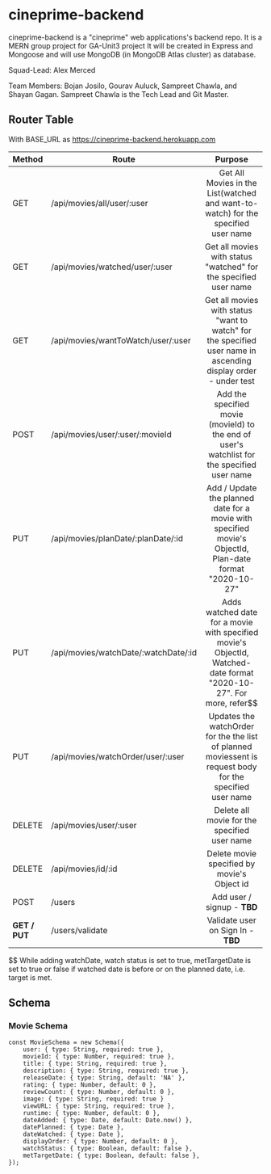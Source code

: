 # cineprime-backend
cineprime-backend is a "cineprime" web applications's backend repo. It is a MERN group project for GA-Unit3 project  It will be created in Express and Mongoose and will use MongoDB (in MongoDB Atlas cluster) as database.

Squad-Lead: Alex Merced

Team Members: Bojan Josilo, Gourav Auluck, Sampreet Chawla, and Shayan Gagan. Sampreet Chawla is the Tech Lead and Git Master.

## Router Table

With BASE_URL as https://cineprime-backend.herokuapp.com

| Method        | Route                                   |                       Purpose                                    | 
| ------------- | --------------------------------------- | :--------------------------------------------------------------: |
| GET           | /api/movies/all/user/:user              | Get All Movies in the List(watched and want-to-watch) for the specified user name |
| GET           | /api/movies/watched/user/:user          | Get all movies with status "watched" for the specified user name |
| GET           | /api/movies/wantToWatch/user/:user      | Get all movies with status "want to watch"  for the specified user name in ascending display order - under test |
| POST          | /api/movies/user/:user/:movieId         | Add the specified movie (movieId) to the end of user's watchlist for the specified user name  |
| PUT           | /api/movies/planDate/:planDate/:id      | Add / Update the planned date for a movie with specified movie's ObjectId, Plan-date format "2020-10-27" | 
| PUT           | /api/movies/watchDate/:watchDate/:id    | Adds watched date for a movie with specified movie's ObjectId, Watched-date format "2020-10-27". For more, refer$$|
| PUT           | /api/movies/watchOrder/user/:user       | Updates the watchOrder for the the list of planned moviessent is request body for the specified user name |
| DELETE        | /api/movies/user/:user                  | Delete all movie for the specified user name   |
| DELETE        | /api/movies/id/:id                      | Delete movie specified by movie's Object id |
| POST          | /users                                  | Add user / signup - **TBD**   |
| **GET / PUT** | /users/validate                         | Validate user on Sign In - **TBD** |

$$  While adding watchDate, watch status is set to true, metTargetDate is set to true or false if watched date is before or on the planned date, i.e. target is met.

## Schema

### Movie Schema 

```
const MovieSchema = new Schema({
	user: { type: String, required: true },
	movieId: { type: Number, required: true },
	title: { type: String, required: true },
	description: { type: String, required: true },
	releaseDate: { type: String, default: 'NA' },
	rating: { type: Number, default: 0 },
	reviewCount: { type: Number, default: 0 },
	image: { type: String, required: true }
	viewURL: { type: String, required: true },
	runtime: { type: Number, default: 0 },
	dateAdded: { type: Date, default: Date.now() },
	datePlanned: { type: Date },
	dateWatched: { type: Date },
	displayOrder: { type: Number, default: 0 },
	watchStatus: { type: Boolean, default: false },
	metTargetDate: { type: Boolean, default: false },
});
```




